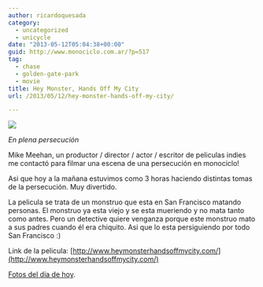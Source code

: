 ```yaml
---
author: ricardoquesada
category:
  - uncategorized
  - unicycle
date: "2013-05-12T05:04:38+00:00"
guid: http://www.monociclo.com.ar/?p=517
tag:
  - chase
  - golden-gate-park
  - movie
title: Hey Monster, Hands Off My City
url: /2013/05/12/hey-monster-hands-off-my-city/

---
```

[![](https://lh5.googleusercontent.com/-WXXHcd6HMWw/UY8fVbEsE3I/AAAAAAAAufA/2MDsAvdZU5A/s400/P1000723-001.JPG)](https://picasaweb.google.com/111588202880883771967/HeyMonsterHandsOffMyCity#5876950491646923634)

*En plena persecución*

Mike Meehan, un productor / director / actor / escritor de peliculas indies me contactó para filmar una escena de una persecución en monociclo!

Asi que hoy a la mañana estuvimos como 3 horas haciendo distintas tomas de la persecución. Muy divertido.

La pelicula se trata de un monstruo que esta en San Francisco matando personas. El monstruo ya esta viejo y se esta mueriendo y no mata tanto como antes. Pero un detective quiere venganza porque este monstruo mato a sus padres cuando él era chiquito. Asi que lo esta persiguiendo por todo San Francisco :)

Link de la pelicula: [http://www.heymonsterhandsoffmycity.com/](http://www.heymonsterhandsoffmycity.com/)

[Fotos del día de hoy](https://photos.app.goo.gl/RazdunA1GkzzHeRy7).
